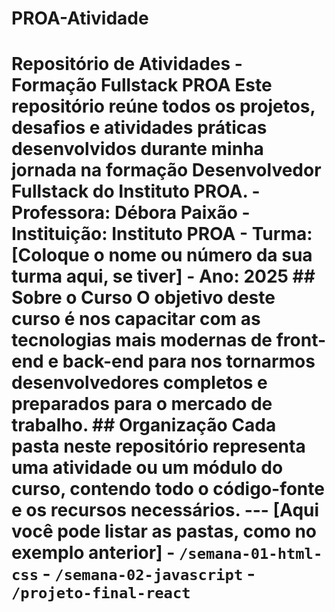 # PROA-Atividade
# Repositório de Atividades - Formação Fullstack PROA  Este repositório reúne todos os projetos, desafios e atividades práticas desenvolvidos durante minha jornada na formação **Desenvolvedor Fullstack** do **Instituto PROA**.  - **Professora:** Débora Paixão - **Instituição:** Instituto PROA - **Turma:** [Coloque o nome ou número da sua turma aqui, se tiver] - **Ano:** 2025  ## Sobre o Curso  O objetivo deste curso é nos capacitar com as tecnologias mais modernas de front-end e back-end para nos tornarmos desenvolvedores completos e preparados para o mercado de trabalho.  ## Organização  Cada pasta neste repositório representa uma atividade ou um módulo do curso, contendo todo o código-fonte e os recursos necessários.  ---  [Aqui você pode listar as pastas, como no exemplo anterior] - `/semana-01-html-css` - `/semana-02-javascript` - `/projeto-final-react`
